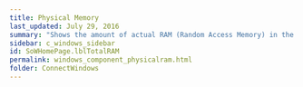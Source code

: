 ```yaml
---
title: Physical Memory
last_updated: July 29, 2016
summary: "Shows the amount of actual RAM (Random Access Memory) in the machine."
sidebar: c_windows_sidebar
id: SoWHomePage.lblTotalRAM
permalink: windows_component_physicalram.html
folder: ConnectWindows
---
```

